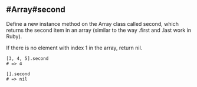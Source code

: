 #Array#second
--

Define a new instance method on the Array class called second, which returns the second item in an array (similar to the way .first and .last work in Ruby).

If there is no element with index 1 in the array, return nil.

```
[3, 4, 5].second 
# => 4 

[].second 
# => nil
```